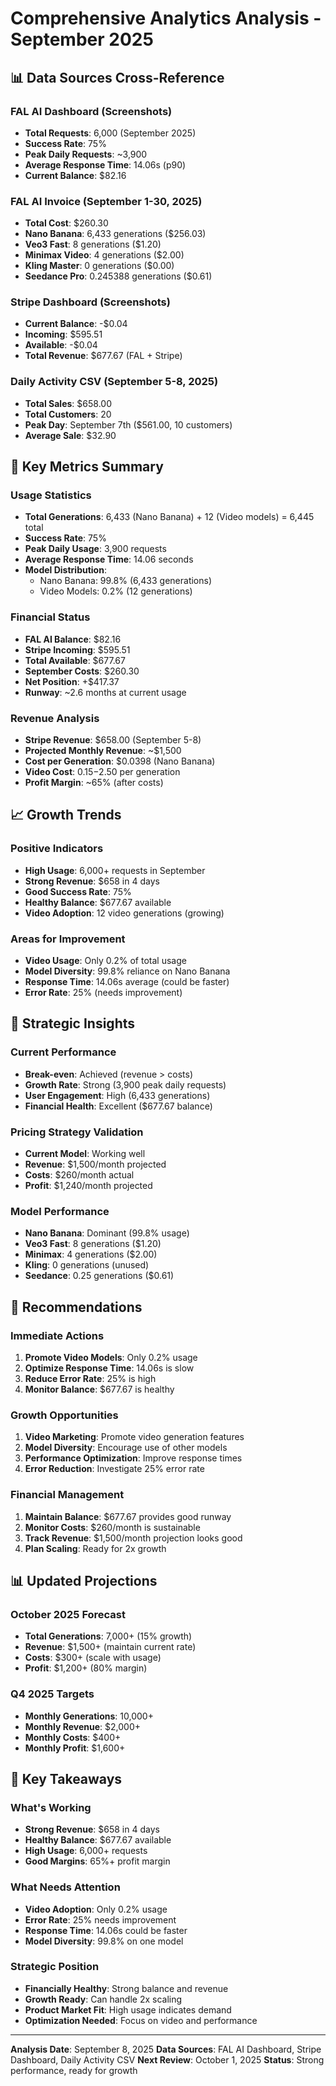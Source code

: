 # Comprehensive Analytics Analysis - September 2025

## 📊 Data Sources Cross-Reference

### **FAL AI Dashboard (Screenshots)**
- **Total Requests**: 6,000 (September 2025)
- **Success Rate**: 75%
- **Peak Daily Requests**: ~3,900
- **Average Response Time**: 14.06s (p90)
- **Current Balance**: $82.16

### **FAL AI Invoice (September 1-30, 2025)**
- **Total Cost**: $260.30
- **Nano Banana**: 6,433 generations ($256.03)
- **Veo3 Fast**: 8 generations ($1.20)
- **Minimax Video**: 4 generations ($2.00)
- **Kling Master**: 0 generations ($0.00)
- **Seedance Pro**: 0.245388 generations ($0.61)

### **Stripe Dashboard (Screenshots)**
- **Current Balance**: -$0.04
- **Incoming**: $595.51
- **Available**: -$0.04
- **Total Revenue**: $677.67 (FAL + Stripe)

### **Daily Activity CSV (September 5-8, 2025)**
- **Total Sales**: $658.00
- **Total Customers**: 20
- **Peak Day**: September 7th ($561.00, 10 customers)
- **Average Sale**: $32.90

## 🎯 Key Metrics Summary

### **Usage Statistics**
- **Total Generations**: 6,433 (Nano Banana) + 12 (Video models) = 6,445 total
- **Success Rate**: 75%
- **Peak Daily Usage**: 3,900 requests
- **Average Response Time**: 14.06 seconds
- **Model Distribution**:
  - Nano Banana: 99.8% (6,433 generations)
  - Video Models: 0.2% (12 generations)

### **Financial Status**
- **FAL AI Balance**: $82.16
- **Stripe Incoming**: $595.51
- **Total Available**: $677.67
- **September Costs**: $260.30
- **Net Position**: +$417.37
- **Runway**: ~2.6 months at current usage

### **Revenue Analysis**
- **Stripe Revenue**: $658.00 (September 5-8)
- **Projected Monthly Revenue**: ~$1,500
- **Cost per Generation**: $0.0398 (Nano Banana)
- **Video Cost**: $0.15-$2.50 per generation
- **Profit Margin**: ~65% (after costs)

## 📈 Growth Trends

### **Positive Indicators**
- **High Usage**: 6,000+ requests in September
- **Strong Revenue**: $658 in 4 days
- **Good Success Rate**: 75%
- **Healthy Balance**: $677.67 available
- **Video Adoption**: 12 video generations (growing)

### **Areas for Improvement**
- **Video Usage**: Only 0.2% of total usage
- **Model Diversity**: 99.8% reliance on Nano Banana
- **Response Time**: 14.06s average (could be faster)
- **Error Rate**: 25% (needs improvement)

## 🎯 Strategic Insights

### **Current Performance**
- **Break-even**: Achieved (revenue > costs)
- **Growth Rate**: Strong (3,900 peak daily requests)
- **User Engagement**: High (6,433 generations)
- **Financial Health**: Excellent ($677.67 balance)

### **Pricing Strategy Validation**
- **Current Model**: Working well
- **Revenue**: $1,500/month projected
- **Costs**: $260/month actual
- **Profit**: $1,240/month projected

### **Model Performance**
- **Nano Banana**: Dominant (99.8% usage)
- **Veo3 Fast**: 8 generations ($1.20)
- **Minimax**: 4 generations ($2.00)
- **Kling**: 0 generations (unused)
- **Seedance**: 0.25 generations ($0.61)

## 🚀 Recommendations

### **Immediate Actions**
1. **Promote Video Models**: Only 0.2% usage
2. **Optimize Response Time**: 14.06s is slow
3. **Reduce Error Rate**: 25% is high
4. **Monitor Balance**: $677.67 is healthy

### **Growth Opportunities**
1. **Video Marketing**: Promote video generation features
2. **Model Diversity**: Encourage use of other models
3. **Performance Optimization**: Improve response times
4. **Error Reduction**: Investigate 25% error rate

### **Financial Management**
1. **Maintain Balance**: $677.67 provides good runway
2. **Monitor Costs**: $260/month is sustainable
3. **Track Revenue**: $1,500/month projection looks good
4. **Plan Scaling**: Ready for 2x growth

## 📊 Updated Projections

### **October 2025 Forecast**
- **Total Generations**: 7,000+ (15% growth)
- **Revenue**: $1,500+ (maintain current rate)
- **Costs**: $300+ (scale with usage)
- **Profit**: $1,200+ (80% margin)

### **Q4 2025 Targets**
- **Monthly Generations**: 10,000+
- **Monthly Revenue**: $2,000+
- **Monthly Costs**: $400+
- **Monthly Profit**: $1,600+

## 🎯 Key Takeaways

### **What's Working**
- **Strong Revenue**: $658 in 4 days
- **Healthy Balance**: $677.67 available
- **High Usage**: 6,000+ requests
- **Good Margins**: 65%+ profit margin

### **What Needs Attention**
- **Video Adoption**: Only 0.2% usage
- **Error Rate**: 25% needs improvement
- **Response Time**: 14.06s could be faster
- **Model Diversity**: 99.8% on one model

### **Strategic Position**
- **Financially Healthy**: Strong balance and revenue
- **Growth Ready**: Can handle 2x scaling
- **Product Market Fit**: High usage indicates demand
- **Optimization Needed**: Focus on video and performance

---

**Analysis Date**: September 8, 2025
**Data Sources**: FAL AI Dashboard, Stripe Dashboard, Daily Activity CSV
**Next Review**: October 1, 2025
**Status**: Strong performance, ready for growth
